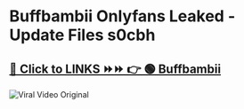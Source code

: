 
 # Buffbambii Onlyfans Leaked - Update Files s0cbh

## <h2><a href="https://clipsfans.com/Buffbambii&ref=git">🔗 Click to LINKS ⏩⏩ 👉 🟢 Buffbambii </a></h2>

<a href="https://clipsfans.com/Buffbambii&ref=git" rel="nofollow" data-target="animated-image.originalLink"><img src="https://i.ibb.co.com/xMMVF88/686577567.gif" alt="Viral Video Original" style="max-width: 100%; display: inline-block;" data-target="animated-image.originalImage"></a>

